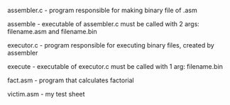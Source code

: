 assembler.c - program responsible for making binary file of .asm

assemble - executable of assembler.c must be called with 2 args: filename.asm and filename.bin

executor.c - program responsible for executing binary files, created by assembler

execute - executable of executor.c must be called with 1 arg: filename.bin

fact.asm - program that calculates factorial

victim.asm - my test sheet
